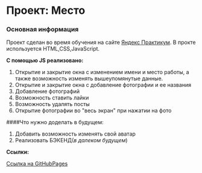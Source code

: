 # Проект: Место

### Основная информация
Проект сделан во время обучения на сайте [Яндекс Практикум](https://practicum.yandex.ru/).
В прокте используется HTML,CSS,JavaScript. 

**С помощью JS реализовано:**
1. Открытие и закрытие окна с изменением имени и место работы, а также возможность изменять вышеупомянутые данные.
2. Открытие и закрытие окна с добавление фотографии и ее названия
3. Добавление фотографий
4. Возможность ставить лайки
5. Возможность удалять посты
6. Открытие фотографии во "весь экран" при нажатии на фото

####Что нужно доделать в будущем:
1. Добавить возможность изменять свой аватар
2. Реализовать БЭКЕНД(*в далеком будущем*)

**Ссылки:**

[Ссылка на GitHubPages](https://valvdov.github.io/mesto/)